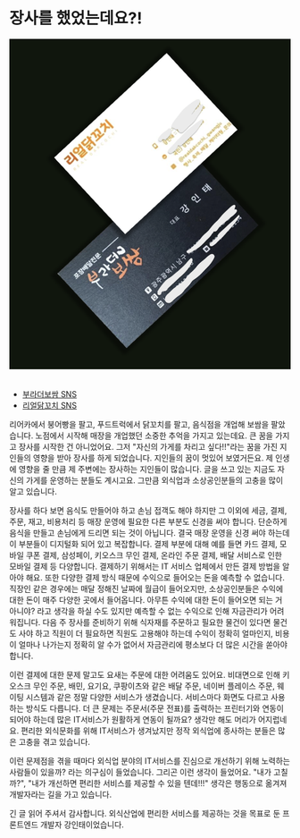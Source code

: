 # 장사를 했었는데요?!

<div align="center">
    <img src="card.png" width="600" />
</div>
</br>

- [부라더보쌈 SNS](https://www.instagram.com/brother___1155/?hl=ko)
- [리얼닭꼬치 SNS](https://www.instagram.com/realdakcochi__gwangju/?hl=ko)

리어카에서 붕어빵을 팔고, 푸드트럭에서 닭꼬치를 팔고, 음식점을 개업해 보쌈을 팔았습니다. 노점에서 시작해 매장을 개업했던 소중한 추억을 가지고 있는데요. 큰 꿈을 가지고 장사를 시작한 건 아니었어요. 그저 "자신의 가게를 차리고 싶다!!"라는 꿈을 가진 지인들의 영향을 받아 장사를 하게 되었습니다. 지인들의 꿈이 멋있어 보였거든요.
제 인생에 영향을 줄 만큼 제 주변에는 장사하는 지인들이 많습니다. 글을 쓰고 있는 지금도 자신의 가게를 운영하는 분들도 계시고요. 그만큼 외식업과 소상공인분들의 고충을 많이 알고 있습니다.

장사를 하다 보면 음식도 만들어야 하고 손님 접객도 해야 하지만 그 이외에 세금, 결제, 주문, 재고, 비용처리 등 매장 운영에 필요한 다른 부분도 신경을 써야 합니다. 단순하게 음식을 만들고 손님에게 드리면 되는 것이 아닙니다. 결국 매장 운영을 신경 써야 하는데 이 부분들이 디지털화 되어 있고 복잡합니다. 결제 부분에 대해 예를 들면 카드 결제, 모바일 쿠폰 결제, 삼성페이, 키오스크 무인 결제, 온라인 주문 결제, 배달 서비스로 인한 모바일 결제 등 다양합니다. 결제하기 위해서는 IT 서비스 업체에서 만든 결제 방법을 알아야 해요. 또한 다양한 결제 방식 때문에 수익으로 들어오는 돈을 예측할 수 없습니다. 직장인 같은 경우에는 매달 정해진 날짜에 월급이 들어오지만, 소상공인분들은 수익에 대한 돈이 매주 다양한 곳에서 들어옵니다. 아무튼 수익에 대한 돈이 들어오면 되는 거 아니야? 라고 생각을 하실 수도 있지만 예측할 수 없는 수익으로 인해 자금관리가 어려워집니다. 다음 주 장사를 준비하기 위해 식자재를 주문하고 필요한 물건이 있다면 물건도 사야 하고 직원이 더 필요하면 직원도 고용해야 하는데 수익이 정확히 얼마인지, 비용이 얼마나 나가는지 정확히 알 수가 없어서 자금관리에 평소보다 더 많은 시간을 쏟아야 합니다.

이런 결제에 대한 문제 말고도 요새는 주문에 대한 어려움도 있어요. 비대면으로 인해 키오스크 무인 주문, 배민, 요기요, 쿠팡이츠와 같은 배달 주문, 네이버 플레이스 주문, 웨이팅 시스템과 같은 정말 다양한 서비스가 생겼습니다. 서비스마다 화면도 다르고 사용하는 방식도 다릅니다. 더 큰 문제는 주문서(주문 전표)를 출력하는 프린터기와 연동이 되어야 하는데 많은 IT서비스가 원활하게 연동이 될까요? 생각만 해도 머리가 어지럽네요. 편리한 외식문화를 위해 IT서비스가 생겨났지만 정작 외식업에 종사하는 분들은 많은 고충을 겪고 있습니다.

이런 문제점을 겪을 때마다 외식업 분야의 IT서비스를 진심으로 개선하기 위해 노력하는 사람들이 있을까? 라는 의구심이 들었습니다. 그리곤 이런 생각이 들었어요. "내가 고칠까?", "내가 개선하면 편리한 서비스를 제공할 수 있을 텐데!!!" 생각은 행동으로 옮겨져 개발자라는 길을 가고 있습니다.

긴 글 읽어 주셔서 감사합니다.
외식산업에 편리한 서비스를 제공하는 것을 목표로 둔 프론트엔드 개발자 강인태이었습니다.
